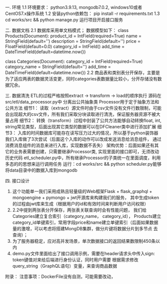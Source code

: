 一. 环境
  1.1 环境要求： python3.9.13, mongodb7.0.2, windows10或者CentOS7.x操作系统
  1.2 安装python依赖包： pip install -r requirements.txt
  1.3 cd works/src && python manage.py 运行项目开启接口服务

二. 数据文档
  2.1 数据库采用单文档模式；
  数据模型如下：
class Products(Document):
    product_id = IntField(required=True)
    name = StringField(default='')
    description = StringField(default='')
    price = FloatField(default=0.0)
    category_id = IntField()
    add_time = DateTimeField(default=datetime.now())
   
class Categories(Document):
    category_id = IntField(required=True)
    category_name = StringField(default='')
    add_time = DateTimeField(default=datetime.now())
  2.2 商品表和类别表分开保存，主要是为了适应两表的数据灵活变更，同时categories表数据量比较小，分开存储没有数据冗余。

三. 数据清洗
  ETL的过程严格按照extract -> transform -> load的顺序执行
  源码在src/etl/data_processor.py中
  分离出公共抽象类 Processor用于定于抽象方法和公共方法
  细节1： 读取（extract）源文件时由于csv文件没有文件行数限制，可能会出现超大的csv文件，所有我们采取分块读取进行清洗，保证服务器资源不被大量占用
  细节2： 转换（transform）过程中封装了公共方法能够自动转换float, int, string常见类型，后面出现其它类型的数据可以在DFCleaner类中进行添加扩展
  细节3： 入库的时间数据库可能存在读写压力过大的情况，所以基于python装饰器我们入库做了3次尝试（后面这个入库的动作可以改成发送消息给消息组件，
         通过消费消息组件的消息来进行入库，实现数据不丢失） 
  架构优势：后面如果还有其它的业务表需要创建，只需要继承Processor类, 实现里面的接口即可，无须改动历史代码
  etl_scheduler.py中，所有继承Processor的子类统一在里面调度，利用多态的的思想来运行调用任务
  运行：cd works/src && python scheduler.py能够将data目录中的数据入库到mongodb

四. 接口设计
   1. 这个功能单一我们采用成熟且轻量级的Web框架Flask + flask_graphql + mongoengine + pymongo + jwt开源库来构建我们的服务，
   其中生成token的过程由jwt库来生成（根据用户的id和有效时间来判断用户访问权限）
   2. 2.2中提到两张表分开保存，两张表关联查询时会有性能问题， 我们给Categories建立复合索引（category_name， category_id），
      Products建立category_id单键索引，常用字段price和name建立单键索引（后面如果数据量的激增，可以考虑将搭建MongDB集群，做分片键将数据分片到多节点
      去查询）；
   3. 为了服务器稳定，应对高并发场景，单次数据接口的返回结果数限制450条以内
   4. demo.py文件里面给出了接口调用示例，需要在header请求头中传入sign: token键值对来给后端进行身份认证，同时用户需要
      根据需求修改query_string（GraphQL语句）变量，来查询商品数据

附录：
   注意事项：DockerFile没有自测，可能需要改动，